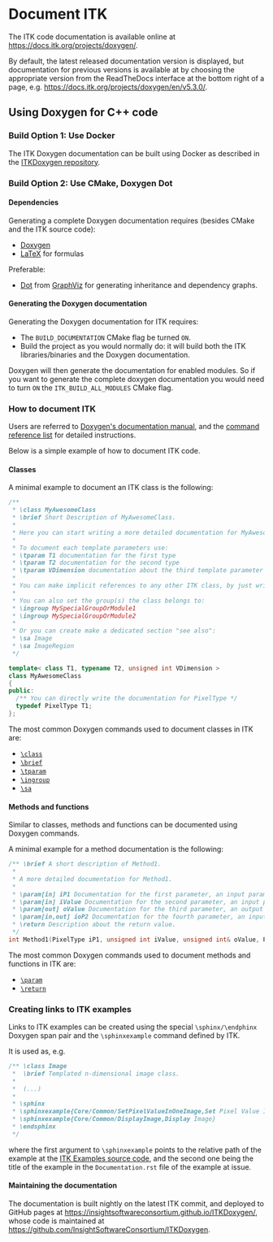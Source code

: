 # Document ITK

The ITK code documentation is available online at https://docs.itk.org/projects/doxygen/.

By default, the latest released documentation version is displayed,
but documentation for previous versions is available at by choosing the
appropriate version from the ReadTheDocs interface at the bottom right of a page, e.g.
https://docs.itk.org/projects/doxygen/en/v5.3.0/.

## Using Doxygen for C++ code

### Build Option 1: Use Docker

The ITK Doxygen documentation can be built using Docker as described in the
[ITKDoxygen repository](https://github.com/InsightSoftwareConsortium/ITKDoxygen).

### Build Option 2: Use CMake, Doxygen Dot

#### Dependencies

Generating a complete Doxygen documentation requires (besides CMake and
the ITK source code):

- [Doxygen](https://www.doxygen.nl/)
- [LaTeX](https://www.latex-project.org/) for formulas

Preferable:

- [Dot](https://graphviz.org/doc/info/lang.html) from [GraphViz](https://graphviz.org/)
  for generating inheritance and dependency graphs.

#### Generating the Doxygen documentation

Generating the Doxygen documentation for ITK requires:

- The `BUILD_DOCUMENTATION` CMake flag be turned `ON`.
- Build the project as you would normally do: it will build both the
  ITK libraries/binaries and the Doxygen documentation.

Doxygen will then generate the documentation for enabled modules. So if
you want to generate the complete doxygen documentation you would need
to turn `ON` the `ITK_BUILD_ALL_MODULES` CMake flag.

### How to document ITK

Users are referred to [Doxygen's documentation manual](https://www.doxygen.nl/manual/docblocks.html),
and the [command reference list](https://www.doxygen.nl/manual/commands.html)
for detailed instructions.

Below is a simple example of how to document ITK code.

#### Classes

A minimal example to document an ITK class is the following:

```cpp
/**
 * \class MyAwesomeClass
 * \brief Short Description of MyAwesomeClass.
 *
 * Here you can start writing a more detailed documentation for MyAwesomeClass.
 *
 * To document each template parameters use:
 * \tparam T1 documentation for the first type
 * \tparam T2 documentation for the second type
 * \tparam VDimension documentation about the third template parameter which seems to be related to the Dimension
 *
 * You can make implicit references to any other ITK class, by just writing their names, e.g. Image, ImageRegion...
 *
 * You can also set the group(s) the class belongs to:
 * \ingroup MySpecialGroupOrModule1
 * \ingroup MySpecialGroupOrModule2
 *
 * Or you can create make a dedicated section "see also":
 * \sa Image
 * \sa ImageRegion
 */

template< class T1, typename T2, unsigned int VDimension >
class MyAwesomeClass
{
public:
  /** You can directly write the documentation for PixelType */
  typedef PixelType T1;
};
```

The most common Doxygen commands used to document classes in ITK are:

- [`\class`](https://www.doxygen.nl/manual/commands.html#cmdclass)
- [`\brief`](https://www.doxygen.nl/manual/commands.html#cmdbrief)
- [`\tparam`](http://www.stack.nl/~dimitri/doxygen/commands.html#cmdtparam)
- [`\ingroup`](https://www.doxygen.nl/manual/commands.html#cmdingroup)
- [`\sa`](https://www.doxygen.nl/manual/commands.html#cmdsa)

#### Methods and functions

Similar to classes, methods and functions can be documented using
Doxygen commands.

A minimal example for a method documentation is the following:

```cpp
/** \brief A short description of Method1.
 *
 * A more detailed documentation for Method1.
 *
 * \param[in] iP1 Documentation for the first parameter, an input parameter.
 * \param[in] iValue Documentation for the second parameter, an input parameter.
 * \param[out] oValue Documentation for the third parameter, an output parameter.
 * \param[in,out] ioP2 Documentation for the fourth parameter, an input/output parameter.
 * \return Description about the return value.
 */
int Method1(PixelType iP1, unsigned int iValue, unsigned int& oValue, PixelType& ioP2) const
```

The most common Doxygen commands used to document methods and functions
in ITK are:

- [`\param`](https://www.doxygen.nl/manual/commands.html#cmdparam)
- [`\return`](https://www.doxygen.nl/manual/commands.html#cmdreturn)

### Creating links to ITK examples

Links to ITK examples can be created using the special
`\sphinx/\endphinx` Doxygen span pair and the `\sphinxexample` command
defined by ITK.

It is used as, e.g.

```cpp
/** \class Image
 *  \brief Templated n-dimensional image class.
 *
 *  (...)
 *
 * \sphinx
 * \sphinxexample{Core/Common/SetPixelValueInOneImage,Set Pixel Value In One Image}
 * \sphinxexample{Core/Common/DisplayImage,Display Image}
 * \endsphinx
 */
```

where the first argument to `\sphinxexample` points to the relative
path of the example at the [ITK Examples source code](https://github.com/InsightSoftwareConsortium/ITKSphinxExamples/tree/main/src),
and the second one being the title of the example in the
`Documentation.rst` file of the example at issue.

#### Maintaining the documentation

The documentation is built nightly on the latest ITK commit, and deployed to GitHub pages
at https://insightsoftwareconsortium.github.io/ITKDoxygen/, whose code is maintained at
https://github.com/InsightSoftwareConsortium/ITKDoxygen.
